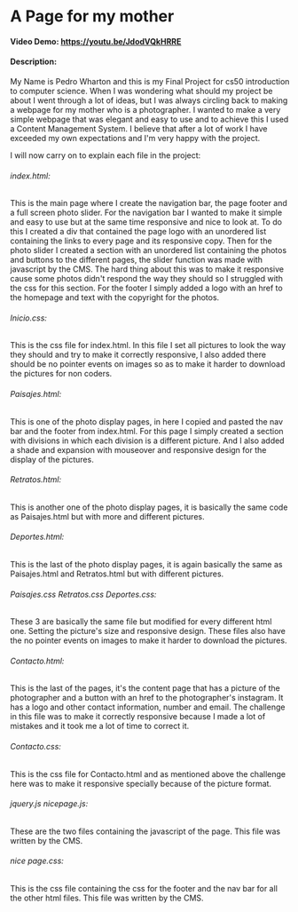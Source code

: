 # A Page for my mother
#### Video Demo:  <https://youtu.be/JdodVQkHRRE>
#### Description:

My Name is Pedro Wharton and this is my Final Project for cs50 introduction to computer science.
When I was wondering what should my project be about I went through a lot of ideas, but I was always circling
back to making a webpage for my mother who is a photographer.
I wanted to make a very simple webpage that was elegant and easy to use and to achieve this I used a Content Management System.
I believe that after a lot of work I have exceeded my own expectations and I'm very happy with the project.

I will now carry on to explain each file in the project:

###### index.html:

This is the main page where I create the navigation bar, the page footer and a full screen photo slider.
   For the navigation bar I wanted to make it simple and easy to use but at the same time responsive and nice to look at.
To do this I created a div that contained the page logo with an unordered list containing the links to every page and its responsive copy.
   Then for the photo slider I created a section with an unordered list containing the photos and buttons to the different pages, the slider function was made with javascript by the CMS.
The hard thing about this was to make it responsive cause some photos didn't respond the way they should so I struggled with the css for this section.
   For the footer I simply added a logo with an href to the homepage and text with the copyright for the photos.

###### Inicio.css:

This is the css file for index.html.
   In this file I set all pictures to look the way they should and try to make it correctly responsive,
I also added there should be no pointer events on images so as to make it harder to download the pictures for non coders.

###### Paisajes.html:

This is one of the photo display pages, in here I copied and pasted the nav bar and the footer from index.html.
   For this page I simply created a section with divisions in which each division is a different picture.
And I also added a shade and expansion with mouseover and responsive design for the display of the pictures.

###### Retratos.html:

This is another one of the photo display pages, it is basically the same code as Paisajes.html but with more and different pictures.

###### Deportes.html:

This is the last of the photo display pages, it is again basically the same  as Paisajes.html and Retratos.html but with different pictures.

###### Paisajes.css Retratos.css Deportes.css:

These 3 are basically the same file but modified for every different html one. Setting the picture's size and responsive design.
These files also have the no pointer events on images to make it harder to download the pictures.

###### Contacto.html:

This is the last of the pages, it's the content page that has a picture of the photographer and a button with an href to the photographer's instagram.
It has a logo and other contact information, number and email.
The challenge in this file was to make it correctly responsive because I made a lot of mistakes and it took me a lot of time to correct it.

###### Contacto.css:

This is the css file for Contacto.html and as mentioned above the challenge here was to make it responsive specially because of the picture format.

###### jquery.js nicepage.js:

These are the two files containing the javascript of the page.
This file was written by the CMS.

###### nice page.css:

This is the css file containing the css for the footer and the nav bar for all the other html files.
This file was written by the CMS.



